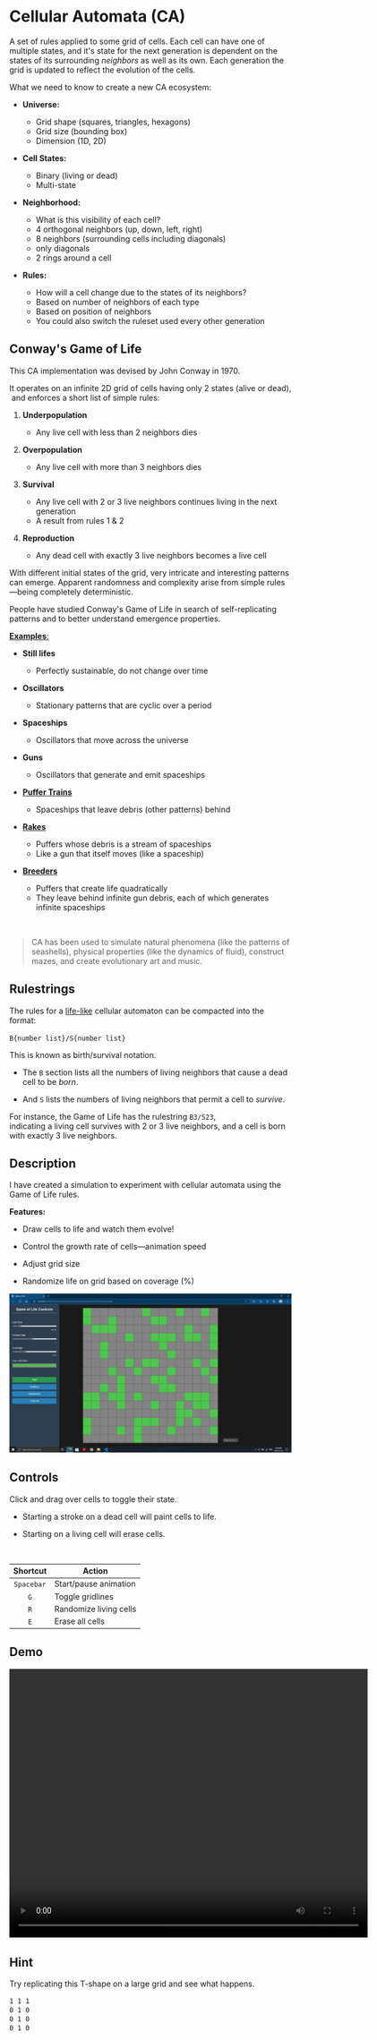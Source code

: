 # Cellular Automata (CA)

A set of rules applied to some grid of cells. Each cell can have one of multiple states, and it's state for the next generation is dependent on the states of its surrounding _neighbors_ as well as its own. Each generation the grid is updated to reflect the evolution of the cells.

What we need to know to create a new CA ecosystem:

- __Universe:__
	- Grid shape (squares, triangles, hexagons)
	- Grid size (bounding box)
	- Dimension (1D, 2D)

- __Cell States:__
	- Binary (living or dead)
	- Multi-state

- __Neighborhood:__
	- What is this visibility of each cell?
	- 4 orthogonal neighbors (up, down, left, right)
	- 8 neighbors (surrounding cells including diagonals)
	- only diagonals
	- 2 rings around a cell

- __Rules:__
	- How will a cell change due to the states of its neighbors?
	- Based on number of neighbors of each type
	- Based on position of neighbors
	- You could also switch the ruleset used every other generation

## Conway's Game of Life

This CA implementation was devised by John Conway in 1970.

It operates on an infinite 2D grid of cells having only 2 states (alive or dead),  
&nbsp;and enforces a short list of simple rules:

1. __Underpopulation__
	- Any live cell with less than 2 neighbors dies

1. __Overpopulation__
	- Any live cell with more than 3 neighbors dies

1. __Survival__
	- Any live cell with 2 or 3 live neighbors continues living in the next generation
	- A result from rules 1 & 2

1. __Reproduction__
	- Any dead cell with exactly 3 live neighbors becomes a live cell


With different initial states of the grid, very intricate and interesting patterns can emerge.  Apparent randomness and complexity arise from simple rules—being completely deterministic.

People have studied Conway's Game of Life in search of self-replicating patterns and to better understand emergence properties.

[__Examples__:](https://en.wikipedia.org/wiki/Conway%27s_Game_of_Life#Examples_of_patterns)

- __Still lifes__
	- Perfectly sustainable, do not change over time

- __Oscillators__
	- Stationary patterns that are cyclic over a period

- __Spaceships__
	- Oscillators that move across the universe

- __Guns__
	- Oscillators that generate and emit spaceships

- [__Puffer Trains__](https://en.wikipedia.org/wiki/Puffer_train)
	- Spaceships that leave debris (other patterns) behind

- [__Rakes__](https://en.wikipedia.org/wiki/Rake_(cellular_automaton))
	- Puffers whose debris is a stream of spaceships
	- Like a gun that itself moves (like a spaceship)

- [__Breeders__](https://en.wikipedia.org/wiki/Breeder_(cellular_automaton))
	- Puffers that create life quadratically
	- They leave behind infinite gun debris, each of which generates infinite spaceships

<br>

> CA has been used to simulate natural phenomena (like the patterns of seashells), physical properties (like the dynamics of fluid), construct mazes, and create evolutionary art and music.

## Rulestrings

The rules for a [life-like](https://en.wikipedia.org/wiki/Life-like_cellular_automaton) cellular automaton can be compacted into the format:

`B{number list}/S{number list}`

This is known as birth/survival notation.

- The `B` section lists all the numbers of living neighbors that cause a dead cell to be _born_. 

- And `S` lists the numbers of living neighbors that permit a cell to _survive_.

For instance, the Game of Life has the rulestring `B3/S23`,  
indicating a living cell survives with 2 or 3 live neighbors, and a cell is born with exactly 3 live neighbors.

## Description
I have created a simulation to experiment with cellular automata using the Game of Life rules.

__Features:__

- Draw cells to life and watch them evolve!

- Control the growth rate of cells—animation speed

- Adjust grid size

- Randomize life on grid based on coverage (%)

![Screenshot](./images/screenshot-1.png)

## Controls

Click and drag over cells to toggle their state.

- Starting a stroke on a dead cell will paint cells to life.

- Starting on a living cell will erase cells.

<br>

| Shortcut    | Action                      |
|:-----------:|-----------------------------|
| `Spacebar`  | Start/pause animation       |
| `G`         | Toggle gridlines            |
| `R`         | Randomize living cells      |
| `E`         | Erase all cells             |

## Demo

<video width="640" height="480" controls>
  <source src="./demos/swastika-demo-compressed.mp4" type="video/mp4">
  Your browser does not support the video tag.
</video>

## Hint

Try replicating this T-shape on a large grid and see what happens.

```
1 1 1
0 1 0
0 1 0
0 1 0
```

